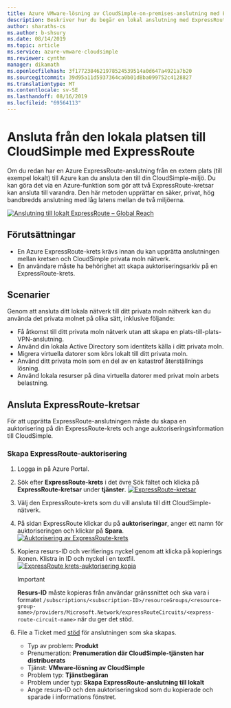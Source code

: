 ```yaml
---
title: Azure VMware-lösning av CloudSimple-on-premises-anslutning med ExpressRoute
description: Beskriver hur du begär en lokal anslutning med ExpressRoute från CloudSimple regions nätverk
author: sharaths-cs
ms.author: b-shsury
ms.date: 08/14/2019
ms.topic: article
ms.service: azure-vmware-cloudsimple
ms.reviewer: cynthn
manager: dikamath
ms.openlocfilehash: 3f1772384621978524539514a0d647a4921a7b20
ms.sourcegitcommit: 39d95a11d5937364ca0b01d8ba099752c4128827
ms.translationtype: MT
ms.contentlocale: sv-SE
ms.lasthandoff: 08/16/2019
ms.locfileid: "69564113"
---
```

# <a name="connect-from-on-premises-to-cloudsimple-using-expressroute"></a>Ansluta från den lokala platsen till CloudSimple med ExpressRoute

Om du redan har en Azure ExpressRoute-anslutning från en extern plats (till exempel lokalt) till Azure kan du ansluta den till din CloudSimple-miljö. Du kan göra det via en Azure-funktion som gör att två ExpressRoute-kretsar kan ansluta till varandra. Den här metoden upprättar en säker, privat, hög bandbredds anslutning med låg latens mellan de två miljöerna.

[![Anslutning till lokalt ExpressRoute – Global Reach](media/cloudsimple-global-reach-connection.png)](media/cloudsimple-global-reach-connection.png)

## <a name="prerequisites"></a>Förutsättningar

* En Azure ExpressRoute-krets krävs innan du kan upprätta anslutningen mellan kretsen och CloudSimple privata moln nätverk.
* En användare måste ha behörighet att skapa auktoriseringsarkiv på en ExpressRoute-krets.

## <a name="scenarios"></a>Scenarier

Genom att ansluta ditt lokala nätverk till ditt privata moln nätverk kan du använda det privata molnet på olika sätt, inklusive följande:

* Få åtkomst till ditt privata moln nätverk utan att skapa en plats-till-plats-VPN-anslutning.
* Använd din lokala Active Directory som identitets källa i ditt privata moln.
* Migrera virtuella datorer som körs lokalt till ditt privata moln.
* Använd ditt privata moln som en del av en katastrof återställnings lösning.
* Använd lokala resurser på dina virtuella datorer med privat moln arbets belastning.

## <a name="connecting-expressroute-circuits"></a>Ansluta ExpressRoute-kretsar

För att upprätta ExpressRoute-anslutningen måste du skapa en auktorisering på din ExpressRoute-krets och ange auktoriseringsinformation till CloudSimple.

### <a name="create-expressroute-authorization"></a>Skapa ExpressRoute-auktorisering

1. Logga in på Azure Portal.

2. Sök efter **ExpressRoute-krets** i det övre Sök fältet och klicka på **ExpressRoute-kretsar** under **tjänster**.
    [![ExpressRoute-kretsar](media/azure-expressroute-transit-search.png)](media/azure-expressroute-transit-search.png)

3. Välj den ExpressRoute-krets som du vill ansluta till ditt CloudSimple-nätverk.

4. På sidan ExpressRoute klickar du på **auktoriseringar**, anger ett namn för auktoriseringen och klickar på **Spara**.
    [![Auktorisering av ExpressRoute-krets](media/azure-expressroute-transit-authorizations.png)](media/azure-expressroute-transit-authorizations.png)

5. Kopiera resurs-ID och verifierings nyckel genom att klicka på kopierings ikonen. Klistra in ID och nyckel i en textfil.
    [![ExpressRoute krets-auktorisering kopia](media/azure-expressroute-transit-authorization-copy.png)](media/azure-expressroute-transit-authorization-copy.png)

    > [!IMPORTANT]
    > **Resurs-ID** måste kopieras från användar gränssnittet och ska vara i formatet ```/subscriptions/<subscription-ID>/resourceGroups/<resource-group-name>/providers/Microsoft.Network/expressRouteCircuits/<express-route-circuit-name>``` när du ger det stöd.

6. File a Ticket med <a href="https://portal.azure.com/#blade/Microsoft_Azure_Support/HelpAndSupportBlade/newsupportrequest" target="_blank">stöd</a> för anslutningen som ska skapas.
    * Typ av problem: **Produkt**
    * Prenumeration: **Prenumeration där CloudSimple-tjänsten har distribuerats**
    * Tjänst: **VMware-lösning av CloudSimple**
    * Problem typ: **Tjänstbegäran**
    * Problem under typ: **Skapa ExpressRoute-anslutning till lokalt**
    * Ange resurs-ID och den auktoriseringskod som du kopierade och sparade i informations fönstret.
